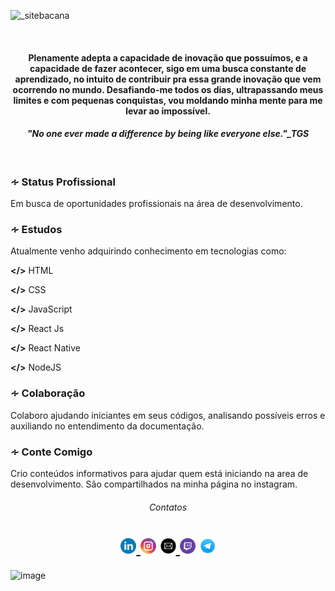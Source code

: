 ![_sitebacana](https://user-images.githubusercontent.com/36510291/98169456-05d56e80-1ecb-11eb-9332-25abf3c5bfbf.png)

</br>

<h4 align="center">Plenamente adepta a capacidade de inovação que possuímos, e a capacidade de fazer acontecer, sigo em uma busca constante de aprendizado, no intuito de contribuir pra essa grande inovação que vem ocorrendo no mundo. Desafiando-me todos os dias, ultrapassando meus limites e com pequenas conquistas, vou moldando minha mente para me levar ao impossível.
  </h4>

<h4 align="center"><i>"No one ever made a difference by being like everyone else."_TGS</i></h4>

</br>

<h3>∻ Status Profissional</h3>
Em busca de oportunidades profissionais na área de desenvolvimento.</br>
 
 
<h3>∻ Estudos</h3>
Atualmente venho adquirindo conhecimento em tecnologias como:

<b></></b>
HTML

<b></></b>
CSS

<b></></b>
JavaScript</br>

<b></></b>
React Js

<b></></b>
React Native

<b></></b>
NodeJS


<h3>∻ Colaboração</h3>
Colaboro ajudando iniciantes em seus códigos, analisando possíveis erros e
auxiliando no entendimento da documentação.

</br>

<h3>∻ Conte Comigo</h3>
Crio conteúdos informativos para ajudar quem está iniciando na area de
desenvolvimento. São compartilhados na minha página no instagram.


<h6 align="center">Contatos</h6>
<h1 align="center">
<a href="https://www.linkedin.com/in/susyannevr/" target="_blank" rel="noopener"> <img src="https://github.com/SusyAnneR/SusyAnneR/blob/master/linkedin.png" width="25" height="25"> </a> <a href="https://www.instagram.com/girlindev/" target="_blank" rel="noopener"> <img src="https://github.com/SusyAnneR/SusyAnneR/blob/master/instagram.png" width="25" height="25"></a> <a href="mailto:suzyanne_08@hotmail.com" target="_blank" rel="noopener"> <img src="https://github.com/SusyAnneR/SusyAnneR/blob/master/email.png" width="25" height="25"> </a> <a href="https://www.twitch.tv/sany_girlcode" target="_blank" rel="noopener"> <img src="https://github.com/SusyAnneR/SusyAnneR/blob/master/twitch.png" width="25" height="25"></a>  <a href="https://t.me/Susy_WDev" target="_blank" rel="noopener"> <img src="https://github.com/SusyAnneR/SusyAnneR/blob/master/telegram.png" width="25" height="25"></a> 
</h1>


![image](https://user-images.githubusercontent.com/36510291/98170181-513c4c80-1ecc-11eb-8125-39c0777fa394.png)

<!--site de icons:5https://icon-icons.com/icon-5>

